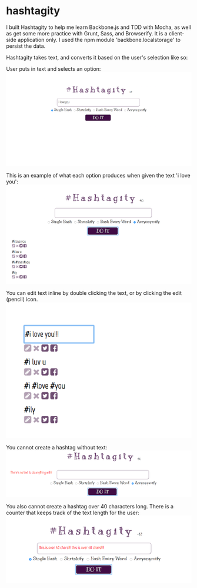 # hashtagity

I built Hashtagity to help me learn Backbone.js and TDD with Mocha, as well as get some more practice with Grunt, Sass, and Browserify. It is a client-side application only. I used the npm module 'backbone.localstorage' to persist the data.

Hashtagity takes text, and converts it based on the user's selection like so:

User puts in text and selects an option:
![hashtagity](https://github.com/pswhisenhunt/hashtagity/blob/master/hashtagity-images/put_in_text.png)

This is an example of what each option produces when given the text 'i love you':
![hashtagity](https://github.com/pswhisenhunt/hashtagity/blob/master/hashtagity-images/display_each_method.png)

You can edit text inline by double clicking the text, or by clicking the edit (pencil) icon.
![hashtagity](https://github.com/pswhisenhunt/hashtagity/blob/master/hashtagity-images/edit.png)

You cannot create a hashtag without text:
![hashtagity](https://github.com/pswhisenhunt/hashtagity/blob/master/hashtagity-images/no_text_error.png)

You also cannot create a hashtag over 40 characters long. There is a counter that keeps track of the text length for the user:
![hashtagity](https://github.com/pswhisenhunt/hashtagity/blob/master/hashtagity-images/over_40_error.png)
